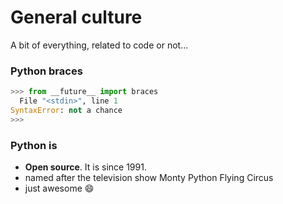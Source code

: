 # General culture

A bit of everything, related to code or not...

### Python braces

```python
>>> from __future__ import braces
  File "<stdin>", line 1
SyntaxError: not a chance
>>>
```

### Python is

- **Open source**. It is since 1991.
- named after the television show Monty Python Flying Circus
- just awesome :smile:

